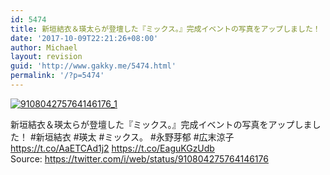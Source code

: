 ```yaml
---
id: 5474
title: 新垣結衣＆瑛太らが登壇した『ミックス。』完成イベントの写真をアップしました！
date: '2017-10-09T22:21:26+08:00'
author: Michael
layout: revision
guid: 'http://www.gakky.me/5474.html'
permalink: '/?p=5474'
---
```


[![910804275764146176_1](http://www.yui-aragaki.org/wp-content/uploads/2017/09/910804275764146176_1.jpg)](http://www.yui-aragaki.org/wp-content/uploads/2017/09/910804275764146176_1.jpg)

新垣結衣＆瑛太らが登壇した『ミックス。』完成イベントの写真をアップしました！ #新垣結衣 #瑛太 #ミックス。 #永野芽郁 #広末涼子 https://t.co/AaETCAd1j2 https://t.co/EaguKGzUdb  
Source: <https://twitter.com/i/web/status/910804275764146176>